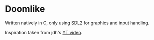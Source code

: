 # Doomlike

Written natively in C, only using SDL2 for graphics and input handling.

Inspiration taken from jdh's [YT video](https://www.youtube.com/watch?v=fSjc8vLMg8c).
